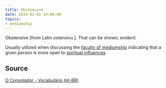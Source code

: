 ```yaml
---
title: Obstensive
date: 2019-02-01 19:00:00
topics:
- mediumship
---
```


Obstensive [from Latin ostensivu ]. That can be shown; evident.

Usually utilized when discussing the [faculty of
mediumship](/spiritism/mediumship) indicating that a given person is more open
to [spiritual influences](../spiritual-influences).

## Source
[O Consolador - Vocabulário (pt-BR)](http://www.oconsolador.com.br/linkfixo/vocabulario/principal.html)

